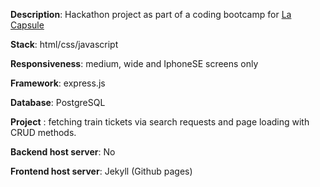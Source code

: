 __Description__: Hackathon project as part of a coding bootcamp for [La Capsule](https://www.lacapsule.academy/)

__Stack__: html/css/javascript

__Responsiveness__: medium, wide and IphoneSE screens only

__Framework__: express.js

__Database__: PostgreSQL

__Project__ : fetching train tickets via search requests and page loading with CRUD methods.

__Backend host server__: No

__Frontend host server__: Jekyll (Github pages)

